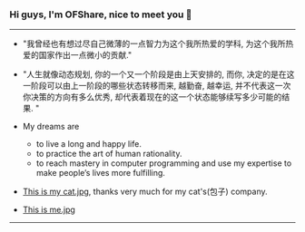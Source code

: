 ### Hi guys, I'm OFShare, nice to meet you  👋

---

- "我曾经也有想过尽自己微薄的一点智力为这个我所热爱的学科, 为这个我所热爱的国家作出一点微小的贡献."

- "人生就像动态规划, 你的一个又一个阶段是由上天安排的, 而你, 决定的是在这一阶段可以由上一阶段的哪些状态转移而来, 越勤奋, 越幸运, 并不代表这一次你决策的方向有多么优秀, 却代表着现在的这一个状态能够续写多少可能的结果. "



- My dreams are

  - to live a long and happy life.
  - to practice the art of human rationality.
  -  to reach mastery in computer programming and use my expertise to make people’s lives more fulfilling.
- [This is my cat.jpg](./my_cat.jpg), thanks very much for my cat's(包子) company.
- [This is me.jpg](./me.jpg)

<!--
**OFShare/OFShare** is a ✨ _special_ ✨ repository because its `README.md` (this file) appears on your GitHub profile.

Here are some ideas to get you started:

- 🔭 I’m currently working on ...
- 🌱 I’m currently learning ...
- 👯 I’m looking to collaborate on ...
- 🤔 I’m looking for help with ...
- 💬 Ask me about ...
- 📫 How to reach me: ...
- 😄 Pronouns: ...
- ⚡ Fun fact: ...
-->

---

